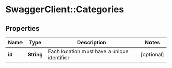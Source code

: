 # SwaggerClient::Categories

## Properties
Name | Type | Description | Notes
------------ | ------------- | ------------- | -------------
**id** | **String** | Each location must have a unique identifier | [optional] 


